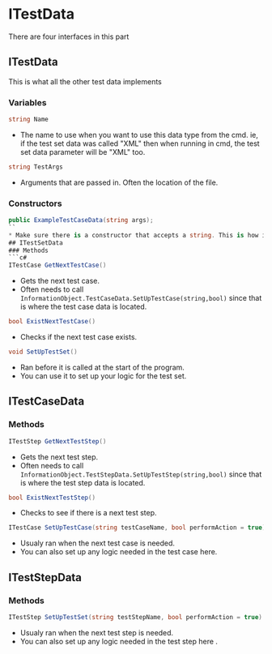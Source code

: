 # ITestData
There are four interfaces in this part
## ITestData
This is what all the other test data implements
### Variables
```c#
string Name
```
* The name to use when you want to use this data type from the 
cmd. ie, if the test set data was called "XML" then when running in cmd, the test set data parameter will be "XML" too.
```c#
string TestArgs
```
* Arguments that are passed in. Often the location of the file.
### Constructors
```c#
public ExampleTestCaseData(string args);
``
* Make sure there is a constructor that accepts a string. This is how it gets any arguments passed in such as the file location.
## ITestSetData
### Methods
```c#
ITestCase GetNextTestCase()
```
* Gets the next test case. 
* Often needs to call `InformationObject.TestCaseData.SetUpTestCase(string,bool)` since that is where the test case data is located.
```c#
bool ExistNextTestCase()
```
* Checks if the next test case exists.
```c#
void SetUpTestSet()
```
* Ran before it is called at the start of the program. 
* You can use it to set up your logic for the test set.
## ITestCaseData
### Methods
```c#
ITestStep GetNextTestStep()
```
* Gets the next test step. 
* Often needs to call `InformationObject.TestStepData.SetUpTestStep(string,bool)` since that is where the test step data is located.
```c#
bool ExistNextTestStep()
```
* Checks to see if there is a next test step.
```c#
ITestCase SetUpTestCase(string testCaseName, bool performAction = true)
```
* Usualy ran when the next test case is needed.
* You can also set up any logic needed in the test case here. 
## ITestStepData
### Methods
```c#
ITestStep SetUpTestSet(string testStepName, bool performAction = true)
```
* Usualy ran when the next test step is needed.
* You can also set up any logic needed in the test step here .